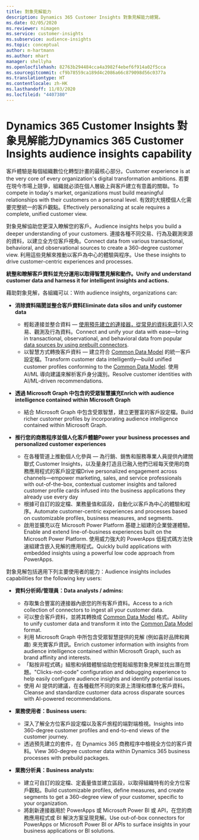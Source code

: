 ```yaml
---
title: 對象見解能力
description: Dynamics 365 Customer Insights 對象見解能力總覽。
ms.date: 02/05/2020
ms.reviewer: nimagen
ms.service: customer-insights
ms.subservice: audience-insights
ms.topic: conceptual
author: m-hartmann
ms.author: mhart
manager: shellyha
ms.openlocfilehash: 82763b294484cca4a3982f4ebef6f914a02f5cca
ms.sourcegitcommit: cf9b78559ca189d4c2086a66c879098d56c0377a
ms.translationtype: HT
ms.contentlocale: zh-HK
ms.lasthandoff: 11/03/2020
ms.locfileid: "4407380"
---
```

# <a name="dynamics-365-customer-insights-audience-insights-capability"></a><span data-ttu-id="e43b9-103">Dynamics 365 Customer Insights 對象見解能力</span><span class="sxs-lookup"><span data-stu-id="e43b9-103">Dynamics 365 Customer Insights audience insights capability</span></span>

<span data-ttu-id="e43b9-104">客戶體驗是每個組織數位化轉型計畫的最核心部分。</span><span class="sxs-lookup"><span data-stu-id="e43b9-104">Customer experience is at the very core of every organization's digital transformation ambitions.</span></span> <span data-ttu-id="e43b9-105">若要在現今市場上競爭，組織就必須在個人層級上與客戶建立有意義的關聯。</span><span class="sxs-lookup"><span data-stu-id="e43b9-105">To compete in today's market, organizations must build meaningful relationships with their customers on a personal level.</span></span> <span data-ttu-id="e43b9-106">有效的大規模個人化需要完整統一的客戶觀點。</span><span class="sxs-lookup"><span data-stu-id="e43b9-106">Effectively personalizing at scale requires a complete, unified customer view.</span></span>

<span data-ttu-id="e43b9-107">對象見解協助您更深入瞭解您的客戶。</span><span class="sxs-lookup"><span data-stu-id="e43b9-107">Audience insights helps you build a deeper understanding of your customers.</span></span> <span data-ttu-id="e43b9-108">連接各種不同交易、行為及觀測來源的資料，以建立全方位客戶視角。</span><span class="sxs-lookup"><span data-stu-id="e43b9-108">Connect data from various transactional, behavioral, and observational sources to create a 360-degree customer view.</span></span> <span data-ttu-id="e43b9-109">利用這些見解來推動以客戶為中心的體驗與程序。</span><span class="sxs-lookup"><span data-stu-id="e43b9-109">Use these insights to drive customer-centric experiences and processes.</span></span>

<span data-ttu-id="e43b9-110">**統整和瞭解客戶資料並充分運用以取得智慧見解和動作。**</span><span class="sxs-lookup"><span data-stu-id="e43b9-110">**Unify and understand customer data and harness it for intelligent insights and actions.**</span></span>

<span data-ttu-id="e43b9-111">藉助對象見解，各組織可以：</span><span class="sxs-lookup"><span data-stu-id="e43b9-111">With audience insights, organizations can:</span></span>  

- <span data-ttu-id="e43b9-112">**消除資料隔閡並整合客戶資料**</span><span class="sxs-lookup"><span data-stu-id="e43b9-112">**Eliminate data silos and unify customer data**</span></span>

  - <span data-ttu-id="e43b9-113">輕鬆連接並整合資料 — [使用預先建立的連接器，從常見的資料來源](data-sources.md)引入交易、觀測及行為資料。</span><span class="sxs-lookup"><span data-stu-id="e43b9-113">Connect and unify your data with ease—bring in transactional, observational, and behavioral data from popular [data sources by using prebuilt connectors](data-sources.md).</span></span>
  - <span data-ttu-id="e43b9-114">以智慧方式轉換客戶資料 — 建立符合 [Common Data Model](https://docs.microsoft.com/common-data-model/) 的統一客戶設定檔。</span><span class="sxs-lookup"><span data-stu-id="e43b9-114">Transform customer data intelligently—build unified customer profiles conforming to the [Common Data Model](https://docs.microsoft.com/common-data-model/).</span></span> <span data-ttu-id="e43b9-115">使用 AI/ML 導向建議來解析客戶身分識別。</span><span class="sxs-lookup"><span data-stu-id="e43b9-115">Resolve customer identities with AI/ML-driven recommendations.</span></span>

- <span data-ttu-id="e43b9-116">**透過 Microsoft Graph 中包含的受眾智慧擴充**</span><span class="sxs-lookup"><span data-stu-id="e43b9-116">**Enrich with audience intelligence contained within Microsoft Graph**</span></span>

  - <span data-ttu-id="e43b9-117">結合 Microsoft Graph 中包含受眾智慧，建立更豐富的客戶設定檔。</span><span class="sxs-lookup"><span data-stu-id="e43b9-117">Build richer customer profiles by incorporating audience intelligence contained within Microsoft Graph.</span></span>  

- <span data-ttu-id="e43b9-118">**推行您的商務程序並個人化客戶體驗**</span><span class="sxs-lookup"><span data-stu-id="e43b9-118">**Power your business processes and personalized customer experiences**</span></span>

  - <span data-ttu-id="e43b9-119">在各種管道上推動個人化參與 — 為行銷、銷售和服務專業人員提供內建關聯式 Customer Insights，以及量身打造且已融入他們已經每天使用的商務應用程式的客戶設定檔</span><span class="sxs-lookup"><span data-stu-id="e43b9-119">Drive personalized engagement across channels—empower marketing, sales, and service professionals with out-of-the-box, contextual customer insights and tailored customer profile cards infused into the business applications they already use every day</span></span>
  - <span data-ttu-id="e43b9-120">根據可自訂的設定檔、業務量值和區段，自動化以客戶為中心的體驗和程序。</span><span class="sxs-lookup"><span data-stu-id="e43b9-120">Automate customer-centric experiences and processes based on customizable profiles, business measures, and segments.</span></span>
  - <span data-ttu-id="e43b9-121">啟用並擴充以在 Microsoft Power Platform 基礎上組建的企業營運體驗。</span><span class="sxs-lookup"><span data-stu-id="e43b9-121">Enable and extend line-of-business experiences built on the Microsoft Power Platform.</span></span> <span data-ttu-id="e43b9-122">使用威力強大的 PowerApps 低程式碼方法快速組建含嵌入見解的應用程式。</span><span class="sxs-lookup"><span data-stu-id="e43b9-122">Quickly build applications with embedded insights using a powerful low code approach from PowerApps.</span></span>  

<span data-ttu-id="e43b9-123">對象見解包括適用下列主要使用者的能力：</span><span class="sxs-lookup"><span data-stu-id="e43b9-123">Audience insights includes capabilities for the following key users:</span></span>

- <span data-ttu-id="e43b9-124">**資料分析師/管理員：**</span><span class="sxs-lookup"><span data-stu-id="e43b9-124">**Data analysts / admins:**</span></span>

  - <span data-ttu-id="e43b9-125">存取集合豐富的連接器內嵌您的所有客戶資料。</span><span class="sxs-lookup"><span data-stu-id="e43b9-125">Access to a rich collection of connectors to ingest all your customer data.</span></span>
  - <span data-ttu-id="e43b9-126">可以整合客戶資料，並將其轉換成 [Common Data Model](https://docs.microsoft.com/common-data-model/) 格式。</span><span class="sxs-lookup"><span data-stu-id="e43b9-126">Ability to unify customer data and transform it into the [Common Data Model](https://docs.microsoft.com/common-data-model/) format.</span></span>
  - <span data-ttu-id="e43b9-127">利用 Microsoft Graph 中所包含受眾智慧提供的見解 (例如喜好品牌和興趣) 來充實客戶資訊。</span><span class="sxs-lookup"><span data-stu-id="e43b9-127">Enrich customer information with insights from audience intelligence contained within Microsoft Graph, such as brand affinity and interests.</span></span>
  - <span data-ttu-id="e43b9-128">「點按非程式碼」組態和偵錯體驗協助您輕鬆組態對象見解並找出潛在問題。</span><span class="sxs-lookup"><span data-stu-id="e43b9-128">"Clicks-not-code" configuration and debugging experience to help easily configure audience insights and identify potential issues.</span></span>
  - <span data-ttu-id="e43b9-129">使用 AI 提供的建議，在各種截然不同的來源上清理和標準化客戶資料。</span><span class="sxs-lookup"><span data-stu-id="e43b9-129">Cleanse and standardize customer data across disparate sources with AI-powered recommendations.</span></span>  

- <span data-ttu-id="e43b9-130">**業務使用者：**</span><span class="sxs-lookup"><span data-stu-id="e43b9-130">**Business users:**</span></span>

  - <span data-ttu-id="e43b9-131">深入了解全方位客戶設定檔以及客戶旅程的端對端檢視。</span><span class="sxs-lookup"><span data-stu-id="e43b9-131">Insights into 360-degree customer profiles and end-to-end views of the customer journey.</span></span>
  - <span data-ttu-id="e43b9-132">透過預先建立的套件，在 Dynamics 365 商務程序中檢視全方位的客戶資料。</span><span class="sxs-lookup"><span data-stu-id="e43b9-132">View 360-degree customer data within Dynamics 365 business processes with prebuild packages.</span></span>

- <span data-ttu-id="e43b9-133">**業務分析員：**</span><span class="sxs-lookup"><span data-stu-id="e43b9-133">**Business analysts:**</span></span>

  - <span data-ttu-id="e43b9-134">建立可自訂的設定檔、定義量值並建立區段，以取得組織特有的全方位客戶觀點。</span><span class="sxs-lookup"><span data-stu-id="e43b9-134">Build customizable profiles, define measures, and create segments to get a 360-degree view of your customer, specific to your organization.</span></span>  
  - <span data-ttu-id="e43b9-135">將創新連接器用於 PowerApps 或 Microsoft Power BI 或 API，在您的商務應用程式或 BI 解決方案呈現見解。</span><span class="sxs-lookup"><span data-stu-id="e43b9-135">Use out-of-box connectors for PowerApps or Microsoft Power BI or APIs to surface insights in your business applications or BI solutions.</span></span>  
